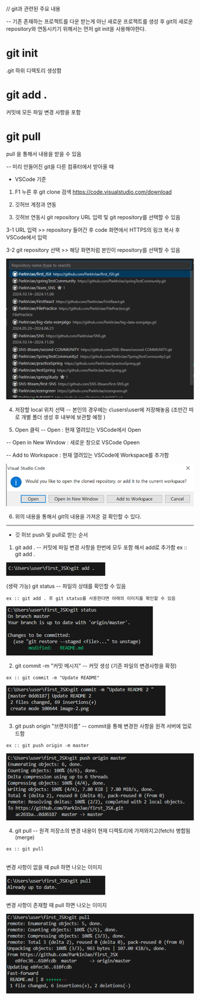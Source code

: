 // git과 관련된 주요 내용 

-- 기존 존재하는 프로젝트를 다운 받는게 아닌 새로운 프로젝트를 생성 후 git의 새로운 repository와 연동시키기 위해서는 먼저 git init을 사용해야한다. 
# git init 
.git 하위 디렉토리 생성함 

# git add . 
커밋에 모든 파일 변경 사항을 포함 

# git pull 
pull 을 통해서 내용을 받을 수 있음 

-- 미리 만들어진 git을 다른 컴퓨터에서 받아올 때  

* VSCode 기준 
1. F1 누른 후 git clone 검색 
https://code.visualstudio.com/download
2. 깃허브 계정과 연동 

3. 깃허브 연동시 git repository URL 입력 및 git repository를 선택할 수 있음 

 3-1  URL 입력 >> repository 들어간 후 code 화면에서 HTTPS의 링크 복사 후 VSCode에서 입력 

 3-2 git repository 선택 >> 해당 화면처럼 본인이 repository를 선택할 수 있음 

![alt text](image.png)

4. 저장할 local 위치 선택 
-- 본인의 경우에는 c\users\user에 저장해놓음 (조만간 따로 개별 폴더 생성 후 내부에 보관할 예정 )

5. Open 클릭 
-- Open : 현재 열려있는 VSCode에서 Open 

-- Open in New Window : 새로운 창으로 VSCode Opeen

-- Add to Workspace : 현재 열려있는 VSCode에 Workspace를 추가함 

![alt text](image-1.png)

6. 위의 내용을 통해서 git의 내용을 가져온 걸 확인할 수 있다. 


<hr>

* 깃 허브 push 및 pull로 받는 순서 

1. git add .
-- 커밋에 파일 변경 사항을 한번에 모두 포함 해서 add로 추가함 
ex :: git add . 

![alt text](image-6.png)

(생략 가능)
git status 
--  파일의 상태를 확인할 수 있음 
```
ex :: git add . 후 git status를 사용한다면 아래의 이미지를 확인할 수 있음 
```

![alt text](image-2.png)

2. git commit -m "커밋 메시지" 
--  커밋 생성 (기존 파일의 변경사항을 확정)
   
```
ex :: git commit -m "Update README" 
```
![alt text](image-4.png)

3. git push origin "브랜치이름" 
--  commit을 통해 변경한 사항을 원격 서버에 업로드함
   
```
ex :: git push origin -m master 
```

![alt text](image-3.png)

4.  git pull 
-- 원격 저장소의 변경 내용이 현재 디렉토리에 가져와지고(fetch) 병합됨 (merge)

```
ex :: git pull
```

<br>
변경 사항이 없을 때 pull 하면 나오는 이미지 
 
![alt text](image-5.png)

변경 사항이 존재할 때 pull 하면 나오는 이미지 

![alt text](image-7.png)

